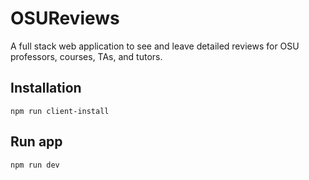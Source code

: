 # OSUReviews

A full stack web application to see and leave detailed reviews for OSU professors, courses, TAs, and tutors.

## Installation
```
npm run client-install
```

## Run app
```
npm run dev
```